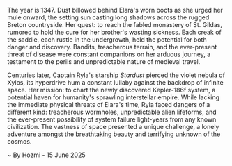 
The year is 1347.  Dust billowed behind Elara's worn boots as she urged her mule onward, the setting sun casting long shadows across the rugged Breton countryside.  Her quest: to reach the fabled monastery of St. Gildas, rumored to hold the cure for her brother's wasting sickness.  Each creak of the saddle, each rustle in the undergrowth, held the potential for both danger and discovery.  Bandits, treacherous terrain, and the ever-present threat of disease were constant companions on her arduous journey, a testament to the perils and unpredictable nature of medieval travel.

Centuries later, Captain Ryla's starship *Stardust* pierced the violet nebula of Xylos, its hyperdrive hum a constant lullaby against the backdrop of infinite space.  Her mission: to chart the newly discovered Kepler-186f system, a potential haven for humanity's sprawling interstellar empire.  While lacking the immediate physical threats of Elara's time, Ryla faced dangers of a different kind: treacherous wormholes, unpredictable alien lifeforms, and the ever-present possibility of system failure light-years from any known civilization. The vastness of space presented a unique challenge, a lonely adventure amongst the breathtaking beauty and terrifying unknown of the cosmos.

~ By Hozmi - 15 June 2025
